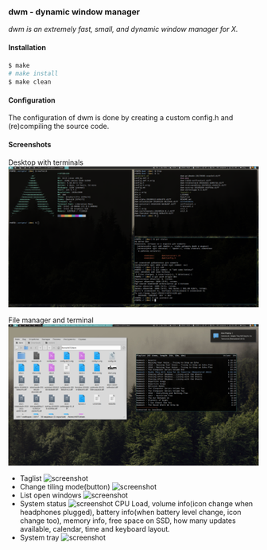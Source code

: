 ### dwm - dynamic window manager
*dwm is an extremely fast, small, and dynamic window manager for X.*

#### Installation

```bash
$ make
# make install
$ make clean
```
#### Configuration

The configuration of dwm is done by creating a custom config.h
and (re)compiling the source code.

#### Screenshots
Desktop with terminals
![screenshot](./.screenshots/desktop-1.png)


File manager and terminal
![screenshot](./.screenshots/desktop-2.png)


* Taglist ![screenshot](./.screenshots/tags.png)
* Change tiling mode(button) ![screenshot](./.screenshots/tiling-mode.png)
* List open windows ![screenshot](./.screenshots/windows-list.png)
* System status ![screenshot](./.screenshots/status.png) CPU Load, volume info(icon change when headphones plugged), battery info(when battery level change, icon change too), memory info, free space on SSD, how many updates available, calendar, time and keyboard layout.
* System tray ![screenshot](./.screenshots/tray.png)
